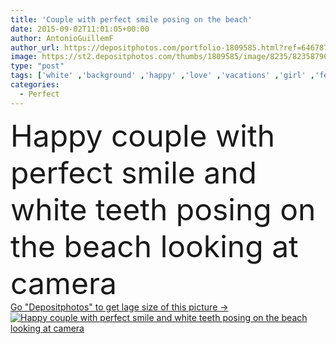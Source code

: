 ```yaml
---
title: 'Couple with perfect smile posing on the beach'
date: 2015-09-02T11:01:05+00:00
author: AntonioGuillemF
author_url: https://depositphotos.com/portfolio-1809585.html?ref=64678756
image: https://st2.depositphotos.com/thumbs/1809585/image/8235/82358796/api_thumb_450.jpg?forcejpeg=true
type: "post"
tags: ['white' ,'background' ,'happy' ,'love' ,'vacations' ,'girl' ,'female' ,'summer' ,'beauty' ,'laughing' ,'portrait' ,'smile' ,'healthy' ,'family' ,'friendship' ,'face' ,'care' ,'man' ,'boy' ,'funny' ,'skin' ,'teeth' ,'dentist' ,'couple' ,'woman' ,'cosmetic' ,'therapy' ,'dental' ,'dentistry' ,'friends' ,'looking' ,'beach' ,'lady' ,'perfect' ,'flirting' ,'laugh' ,'hugging' ,'teens' ,'feeling' ,'attraction' ,'dating' ,'flirt' ,'honeymoon' ,'lovers' ,'valentines' ,'tooth' ,'boyfriend' ,'girlfriend' ,'whitening' ,'orthodontics' ]
categories: 
  - Perfect
---
```

<div aling="center">
            <font size="60"> Happy couple with perfect smile and white teeth posing on the beach looking at camera</font>   
</div>
<div>
    <a href='https://depositphotos.com/82358796/stock-photo-couple-with-perfect-smile-posing.html?ref=64678756' target=_blank > Go "Depositphotos" to get lage size of this picture ->
        <img href='https://depositphotos.com/82358796/stock-photo-couple-with-perfect-smile-posing.html?ref=64678756' src='https://st2.depositphotos.com/1809585/8235/i/950/depositphotos_82358796-stock-photo-couple-with-perfect-smile-posing.jpg?forcejpeg=true' alt='Happy couple with perfect smile and white teeth posing on the beach looking at camera' >
    </a>
</div>

